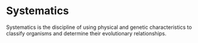 # Systematics

Systematics is the discipline of using physical and genetic characteristics to classify organisms and determine their evolutionary relationships. 